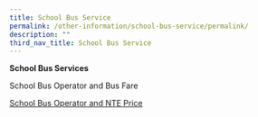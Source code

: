 ```yaml
---
title: School Bus Service
permalink: /other-information/school-bus-service/permalink/
description: ""
third_nav_title: School Bus Service
---
```


**School Bus Services**

School Bus Operator and Bus Fare

[School Bus Operator and NTE Price](/files/northoaks%20primary%20school%202023%20nte%20bus%20fare.pdf)